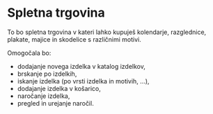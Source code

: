 # Spletna trgovina
To bo spletna trgovina v kateri lahko kupuješ kolendarje, razglednice, plakate, majice in skodelice s različnimi motivi.

Omogočala bo:

* dodajanje novega izdelka v katalog izdelkov,
* brskanje po izdelkih,
* iskanje izdelka (po vrsti izdelka in motivih, ...),
* dodajanje izdelka v košarico,
* naročanje izdelka,
* pregled in urejanje naročil.
